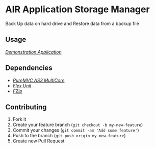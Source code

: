 # AIR Application Storage Manager

Back Up data on hard drive and Restore data from a backup file

## Usage

[*Demonstration Application*](https://github.com/hbakhtiyor/airLSManager/tree/master/example/LSManagerDemo)

## Dependencies

* [*PureMVC AS3 MultiCore*](https://github.com/PureMVC/puremvc-as3-multicore-framework/)
* [*Flex Unit*](https://github.com/flexunit/flexunit)
* [*FZip*](https://github.com/claus/fzip)

## Contributing

1. Fork it
2. Create your feature branch (`git checkout -b my-new-feature`)
3. Commit your changes (`git commit -am 'Add some feature'`)
4. Push to the branch (`git push origin my-new-feature`)
5. Create new Pull Request